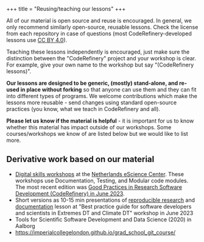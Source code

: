 +++
title = "Reusing/teaching our lessons"
+++

All of our material is open source and reuse is encouraged.  In
general, we only recommend similarly open-source, reusable lessons.
Check the license from each repository in case of questions (most
CodeRefinery-developed lessons use [CC BY
4.0](https://creativecommons.org/licenses/by/4.0/)).

Teaching these lessons independently is encouraged, just make sure the
distinction between the "CodeRefinery" project and your workshop is
clear.  For example, give your own name to the workshop but say
"(CodeRefinery lessons)".

**Our lessons are designed to be generic, (mostly) stand-alone, and
re-used in place without forking** so that anyone can use them and
they can fit into different types of programs.  We welcome
contributions which make the lessons more reusable - send changes
using standard open-source practices (you know, what we teach in
CodeRefinery and all).

**Please let us know if the material is helpful** - it is important for us to
know whether this material has impact outside of our workshops. Some
courses/workshops we know of are listed below but we would like to list more.


## Derivative work based on our material

- [Digital skills workshops](https://www.esciencecenter.nl/digital-skills/) at
  the [Netherlands eScience Center](https://www.esciencecenter.nl/). These
  workshops use Documentation, Testing, and Modular code modules. The most
  recent edition was [Good Practices in Research Software Development
  (CodeRefinery) in June 2023](https://esciencecenter-digital-skills.github.io/2023-06-19-ds-cr/).
- Short versions as 10-15 min presentations of [reproducible
  research](https://doi.org/10.5281/zenodo.8089472)  and
  [documentation](https://github.com/samumantha/documentation_example) lesson
  at "Best practice guide for software developers and scientists in Extremes DT
  and Climate DT" workshop in June 2023
- Tools for Scientific Software Development and Data Science (2020) in Aalborg
- <https://imperialcollegelondon.github.io/grad_school_git_course/>
